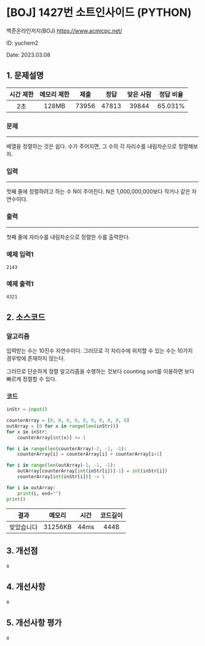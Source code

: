 # [BOJ] 1427번 소트인사이드 (PYTHON)
백준온라인저지(BOJ) https://www.acmicpc.net/

ID: yuchem2

Date: 2023.03.08
## 1. 문제설명
| 시간 제한 | 메모리 제한 | 제출  | 정답 | 맞은 사람 | 정답 비율 |
| :---: | :---: | :---: | :---: | :---: | :---: |
|  2초   | 128MB | 73956 | 47813 | 39844 | 65.031%  |

### 문제
---
배열을 정렬하는 것은 쉽다. 수가 주어지면, 그 수의 각 자리수를 내림차순으로 정렬해보자.

### 입력
---
첫째 줄에 정렬하려고 하는 수 N이 주어진다. N은 1,000,000,000보다 작거나 같은 자연수이다.

### 출력
---
첫째 줄에 자리수를 내림차순으로 정렬한 수를 출력한다.

### 예제 입력1
```
2143
```

### 예제 출력1
```
4321
```

## 2. 소스코드

### 알고리즘
입력받는 수는 10진수 자연수이다. 그러므로 각 자리수에 위치할 수 있는 수는 10가지 경우밖에 존재하지 않는다. 

그러므로 단순하게 정렬 알고리즘을 수행하는 것보다 counting sort를 이용하면 보다 빠르게 정렬할 수 있다. 

### 코드
```python
inStr = input()

counterArray = [0, 0, 0, 0, 0, 0, 0, 0, 0, 0]
outArray = [0 for x in range(len(inStr))]
for x in inStr:
    counterArray[int(x)] += 1

for i in range(len(counterArray)-2, -1, -1):
    counterArray[i] = counterArray[i] + counterArray[i+1]

for i in range(len(outArray)-1, -1, -1):
    outArray[counterArray[int(inStr[i])]-1] = int(inStr[i])
    counterArray[int(inStr[i])] -= 1

for i in outArray:
    print(i, end="")
print()

```

| 결과 | 메모리 | 시간 | 코드길이 |
|:---:|:-----: | :---: | :----: |
| 맞았습니다 | 31256KB | 44ms | 444B |

## 3. 개선점
x
## 4. 개선사항
x
## 5. 개선사항 평가
x
